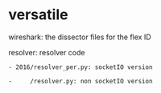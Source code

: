 # versatile
wireshark: the dissector files for the flex ID

resolver: resolver code
	
	- 2016/resolver_per.py: socketIO version
	
	-     /resolver.py: non socketIO version
